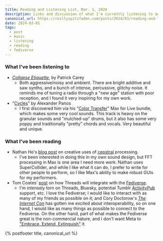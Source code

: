 ```yaml
---
title: Reading and Listening List, Mar. 1, 2024
description: Links and discussion of what I'm currently listening to and reading
canonical_url: https://reillyspitzfaden.com/posts/2024/03/reading-and-listening
date: 2024-03-01
tags: 
  - post
  - music
  - listening
  - reading
  - fediverse
---
```


### What I've been listening to

- [*Collapse Etiquette*](https://patrickcarey.bandcamp.com/album/collapse-etiquette), by Patrick Carey
    - Both aggressive/noisy and ambient. There are bright additive and saw synths, and a bunch of intense, percussive, glitchy noise. It reminds me of tuning a radio through a "new age" station with poor reception, and I found it very inspiring for my own work.
- "[Cycles](https://alexanderpanos.bandcamp.com/track/cycles-2)" by Alexander Panos
    - I first discovered him via his "[Color Transfer](https://payhip.com/b/h9l7V)" Max for Live bundle, which makes some very cool sounds. This track is heavy on the granular sounds and "mulched-up" drums, but it also has some very poppy and traditionally "pretty" chords and vocals. Very beautiful and unique.

### What I've been reading

- Nathan Ho's [blog post](https://nathan.ho.name/posts/cepstrum/) on creative uses of [cepstral](https://en.wikipedia.org/wiki/Cepstrum) processing.
    - I've been interested in doing this in my own sound design, but FFT processing in Max is one area I need more work. Nathan uses SuperCollider, and while I like what it can do, I prefer to write for other people to perform, so I like Max's ability to make robust GUIs for my performers.
- Tom Coates' [post](http://plasticbag.org/archives/2024/01/how-threads-will-integrate-with-the-fediverse/) on how Threads will integrate with the [Fediverse](https://en.wikipedia.org/wiki/Fediverse).
    - I'm intensely torn on Threads, Bluesky, potential Tumblr [ActivityPub](https://en.wikipedia.org/wiki/ActivityPub) support, etc. I love the Fediverse; I would like to interact with as many of my friends as possible on it; and Cory Doctorow's [*The Internet Con*](https://www.versobooks.com/products/3035-the-internet-con) has gotten me excited about interoperability, so on one hand, I would like as many things as possible to connect to the Fediverse. On the other hand, part of what makes the Fediverse great is the non-commercial nature, and I don't want Meta to ["Embrace, Extend, Extinguish"](https://en.wikipedia.org/wiki/Embrace,_extend,_and_extinguish) it.

{% postfooter title, canonical_url %}
